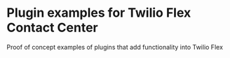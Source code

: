 # Plugin examples for Twilio Flex Contact Center
Proof of concept examples of plugins that add functionality into Twilio Flex
